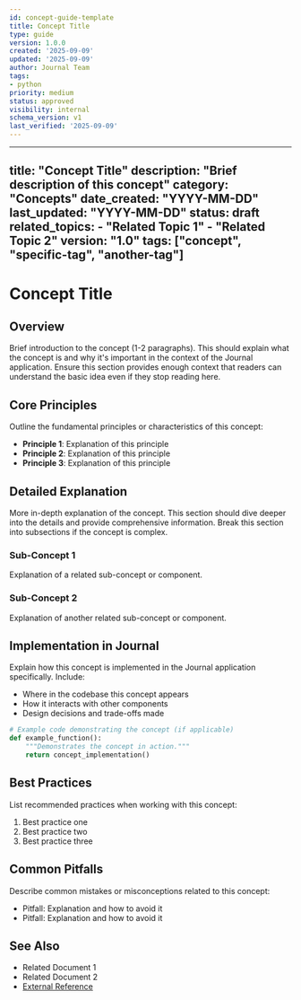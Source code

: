```yaml
---
id: concept-guide-template
title: Concept Title
type: guide
version: 1.0.0
created: '2025-09-09'
updated: '2025-09-09'
author: Journal Team
tags:
- python
priority: medium
status: approved
visibility: internal
schema_version: v1
last_verified: '2025-09-09'
---
```


***

title: "Concept Title"
description: "Brief description of this concept"
category: "Concepts"
date\_created: "YYYY-MM-DD"
last\_updated: "YYYY-MM-DD"
status: draft
related\_topics:
\- "Related Topic 1"
\- "Related Topic 2"
version: "1.0"
tags: \["concept", "specific-tag", "another-tag"]
-------------------------------------------------

# Concept Title

## Overview

Brief introduction to the concept (1-2 paragraphs). This should explain what the concept is and why it's important in the context of the Journal application. Ensure this section provides enough context that readers can understand the basic idea even if they stop reading here.

## Core Principles

Outline the fundamental principles or characteristics of this concept:

- **Principle 1**: Explanation of this principle
- **Principle 2**: Explanation of this principle
- **Principle 3**: Explanation of this principle

## Detailed Explanation

More in-depth explanation of the concept. This section should dive deeper into the details and provide comprehensive information. Break this section into subsections if the concept is complex.

### Sub-Concept 1

Explanation of a related sub-concept or component.

### Sub-Concept 2

Explanation of another related sub-concept or component.

## Implementation in Journal

Explain how this concept is implemented in the Journal application specifically. Include:

- Where in the codebase this concept appears
- How it interacts with other components
- Design decisions and trade-offs made

```python
# Example code demonstrating the concept (if applicable)
def example_function():
    """Demonstrates the concept in action."""
    return concept_implementation()
```

## Best Practices

List recommended practices when working with this concept:

1. Best practice one
2. Best practice two
3. Best practice three

## Common Pitfalls

Describe common mistakes or misconceptions related to this concept:

- Pitfall: Explanation and how to avoid it
- Pitfall: Explanation and how to avoid it

## See Also

- Related Document 1
- Related Document 2
- [External Reference](https://journal.local)
